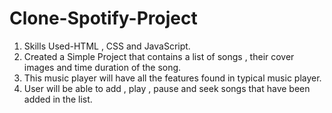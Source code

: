 # Clone-Spotify-Project
1) Skills Used-HTML , CSS and JavaScript.
1) Created a Simple Project that contains a list of songs , their cover images and time duration of the song. 
2) This music player will have all the features found in typical music player. 
3) User will be able to add , play , pause and seek songs that have been added in the list.
